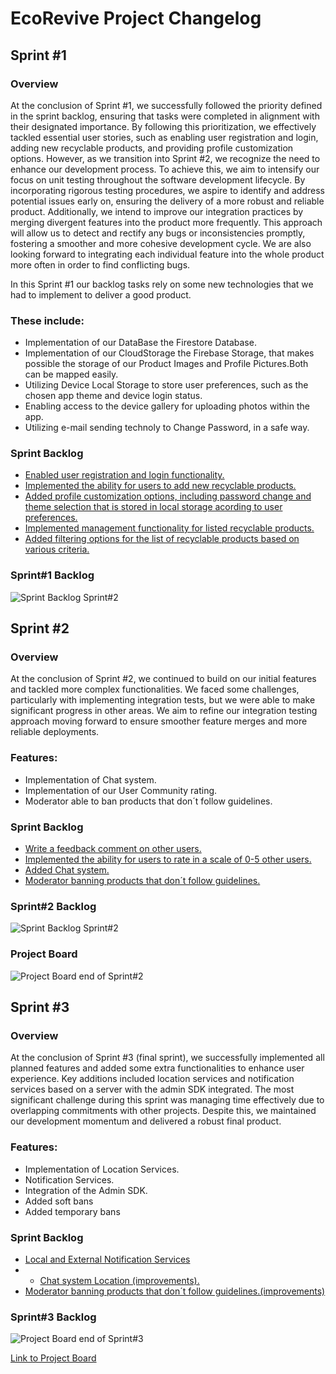 # EcoRevive Project Changelog

## Sprint #1

### Overview
At the conclusion of Sprint #1, we successfully followed the priority defined in the sprint backlog, ensuring that tasks were completed in alignment with their designated importance. By following this prioritization, we effectively tackled essential user stories, such as enabling user registration and login, adding new recyclable products, and providing profile customization options. However, as we transition into Sprint #2, we recognize the need to enhance our development process. To achieve this, we aim to intensify our focus on unit testing throughout the software development lifecycle. By incorporating rigorous testing procedures, we aspire to identify and address potential issues early on, ensuring the delivery of a more robust and reliable product. Additionally, we intend to improve our integration practices by merging divergent features into the product more frequently. This approach will allow us to detect and rectify any bugs or inconsistencies promptly, fostering a smoother and more cohesive development cycle. We are also looking forward to integrating each individual feature into the whole product more often in order to find conflicting bugs.

In this Sprint #1 our backlog tasks rely on some new technologies that we had to implement to deliver a good product.

### These include:
- Implementation of our DataBase the Firestore Database.
- Implementation of our CloudStorage the Firebase Storage, that makes possible the storage of our Product Images and Profile Pictures.Both can be mapped easily.
- Utilizing Device Local Storage to store user preferences, such as the chosen app theme and device login status.
- Enabling access to the device gallery for uploading photos within the app.
- Utilizing e-mail sending technoly to Change Password, in a safe way.

### Sprint Backlog
- [Enabled user registration and login functionality.](https://github.com/FEUP-LEIC-ES-2023-24/2leic12T3/issues/5)
- [Implemented the ability for users to add new recyclable products.](https://github.com/FEUP-LEIC-ES-2023-24/2leic12T3/issues/2)
- [Added profile customization options, including password change and theme selection that is stored in local storage acording to user preferences.](https://github.com/FEUP-LEIC-ES-2023-24/2leic12T3/issues/6)
- [Implemented management functionality for listed recyclable products.](https://github.com/FEUP-LEIC-ES-2023-24/2leic12T3/issues/3)
- [Added filtering options for the list of recyclable products based on various criteria.](https://github.com/FEUP-LEIC-ES-2023-24/2leic12T3/issues/4)

### Sprint#1 Backlog
![Sprint Backlog Sprint#2](docs/diagrams/sprint1_backlog.png)

## Sprint #2

### Overview
At the conclusion of Sprint #2, we continued to build on our initial features and tackled more complex functionalities. We faced some challenges, particularly with implementing integration tests, but we were able to make significant progress in other areas. We aim to refine our integration testing approach moving forward to ensure smoother feature merges and more reliable deployments.

### Features:
- Implementation of Chat system.
- Implementation of our User Community rating.
- Moderator able to ban products that don´t follow guidelines.

### Sprint Backlog
- [Write a feedback comment on other users.](https://github.com/FEUP-LEIC-ES-2023-24/2leic12T3/issues/16)
- [Implemented the ability for users to rate in a scale of 0-5 other users.](https://github.com/FEUP-LEIC-ES-2023-24/2leic12T3/issues/17)
- [Added Chat system.](https://github.com/FEUP-LEIC-ES-2023-24/2leic12T3/issues/18)
- [Moderator banning products that don´t follow guidelines.](https://github.com/FEUP-LEIC-ES-2023-24/2leic12T3/issues/24)

### Sprint#2 Backlog
![Sprint Backlog Sprint#2](docs/diagrams/sprint2_backlog.png)

### Project Board
![Project Board end of Sprint#2](docs/diagrams/project_board_sprint2.png)

## Sprint #3

### Overview
At the conclusion of Sprint #3 (final sprint), we successfully implemented all planned features and added some extra functionalities to enhance user experience. Key additions included location services and notification services based on a server with the admin SDK integrated. The most significant challenge during this sprint was managing time effectively due to overlapping commitments with other projects. Despite this, we maintained our development momentum and delivered a robust final product.
### Features:
- Implementation of Location Services.
- Notification Services.
- Integration of the Admin SDK.
- Added soft bans
- Added temporary bans

### Sprint Backlog
- [Local and External Notification Services](https://github.com/FEUP-LEIC-ES-2023-24/2leic12T3/issues/25)
- - [Chat system Location (improvements).](https://github.com/FEUP-LEIC-ES-2023-24/2leic12T3/issues/18)
- [Moderator banning products that don´t follow guidelines.(improvements)](https://github.com/FEUP-LEIC-ES-2023-24/2leic12T3/issues/24)

### Sprint#3 Backlog
![Project Board end of Sprint#3](docs/diagrams/project_board_sprint3.png)


[Link to Project Board](https://github.com/orgs/FEUP-LEIC-ES-2023-24/projects/43/)
